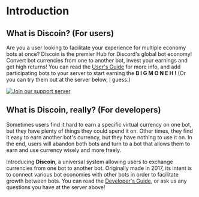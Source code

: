 # Introduction

## What is Discoin? \(For users\)

Are you a user looking to facilitate your experience for multiple economy bots at once? Discoin is the premier Hub for Discord's global bot economy! Convert bot currencies from one to another bot, invest your earnings and get high returns! You can read the [User's Guide](users-guide.md) for more info, and add participating bots to your server to start earning the **B I G   M O N E H !** \(Or you can try them out at the server below, I guess.\)

[![Join our support server](https://discordapp.com/api/guilds/347859709711089674/widget.png?style=banner3)](https://discord.gg/NExXSDH)

## What is Discoin, really? \(For developers\)

Sometimes users find it hard to earn a specific virtual currency on one bot, but they have plenty of things they could spend it on. Other times, they find it easy to earn another bot's currency, but they have nothing to use it on. In the end, users will abandon both bots and turn to a bot that allows them to earn and use currency wisely and more freely.

Introducing **Discoin**, a universal system allowing users to exchange currencies from one bot to another bot. Originally made in 2017, its intent is to connect various bot economies with other bots in order to facilitate growth between bots. You can read the [Developer's Guide](developers/guide.md), or ask us any questions you have at the server above!

